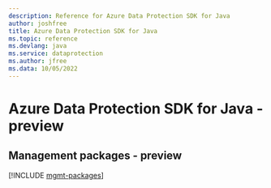 ```yaml
---
description: Reference for Azure Data Protection SDK for Java
author: joshfree
title: Azure Data Protection SDK for Java
ms.topic: reference
ms.devlang: java
ms.service: dataprotection
ms.author: jfree
ms.data: 10/05/2022
---
```

# Azure Data Protection SDK for Java - preview

## Management packages - preview
[!INCLUDE [mgmt-packages](data-protection-mgmt-index.md)]